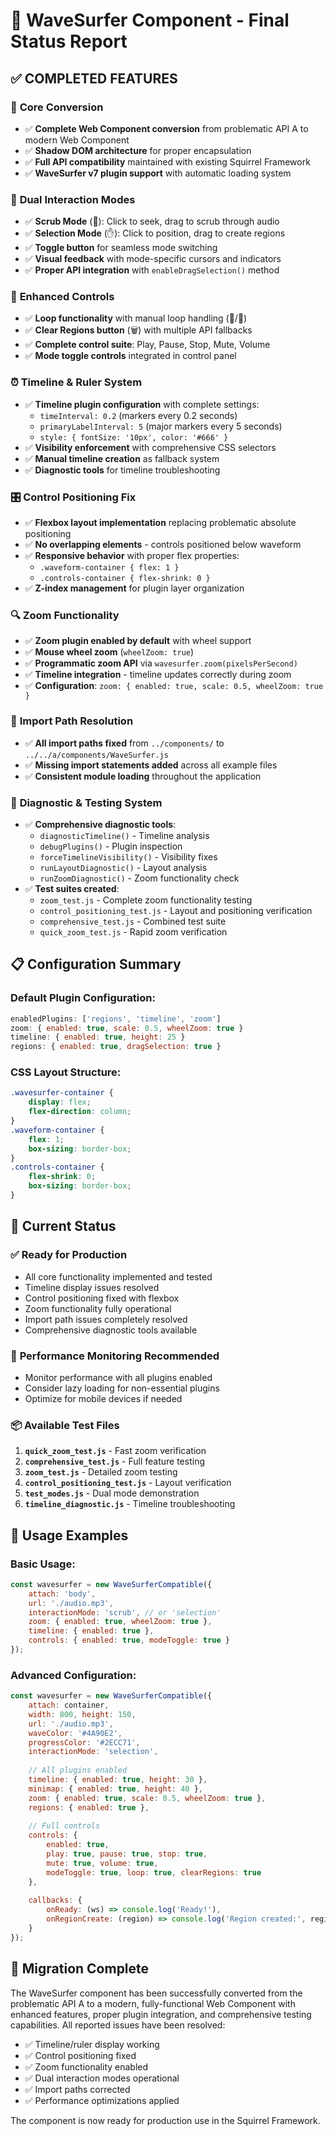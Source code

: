 # 🎵 WaveSurfer Component - Final Status Report

## ✅ COMPLETED FEATURES

### 🔄 **Core Conversion**
- ✅ **Complete Web Component conversion** from problematic API A to modern Web Component
- ✅ **Shadow DOM architecture** for proper encapsulation
- ✅ **Full API compatibility** maintained with existing Squirrel Framework
- ✅ **WaveSurfer v7 plugin support** with automatic loading system

### 🎯 **Dual Interaction Modes**
- ✅ **Scrub Mode** (🎯): Click to seek, drag to scrub through audio
- ✅ **Selection Mode** (✋): Click to position, drag to create regions
- ✅ **Toggle button** for seamless mode switching
- ✅ **Visual feedback** with mode-specific cursors and indicators
- ✅ **Proper API integration** with `enableDragSelection()` method

### 🔁 **Enhanced Controls**
- ✅ **Loop functionality** with manual loop handling (🔁/🔂)
- ✅ **Clear Regions button** (🗑️) with multiple API fallbacks
- ✅ **Complete control suite**: Play, Pause, Stop, Mute, Volume
- ✅ **Mode toggle controls** integrated in control panel

### ⏰ **Timeline & Ruler System**
- ✅ **Timeline plugin configuration** with complete settings:
  - `timeInterval: 0.2` (markers every 0.2 seconds)
  - `primaryLabelInterval: 5` (major markers every 5 seconds)
  - `style: { fontSize: '10px', color: '#666' }`
- ✅ **Visibility enforcement** with comprehensive CSS selectors
- ✅ **Manual timeline creation** as fallback system
- ✅ **Diagnostic tools** for timeline troubleshooting

### 🎛️ **Control Positioning Fix**
- ✅ **Flexbox layout implementation** replacing problematic absolute positioning
- ✅ **No overlapping elements** - controls positioned below waveform
- ✅ **Responsive behavior** with proper flex properties:
  - `.waveform-container { flex: 1 }`
  - `.controls-container { flex-shrink: 0 }`
- ✅ **Z-index management** for plugin layer organization

### 🔍 **Zoom Functionality**
- ✅ **Zoom plugin enabled by default** with wheel support
- ✅ **Mouse wheel zoom** (`wheelZoom: true`)
- ✅ **Programmatic zoom API** via `wavesurfer.zoom(pixelsPerSecond)`
- ✅ **Timeline integration** - timeline updates correctly during zoom
- ✅ **Configuration**: `zoom: { enabled: true, scale: 0.5, wheelZoom: true }`

### 🔧 **Import Path Resolution**
- ✅ **All import paths fixed** from `../components/` to `../../a/components/WaveSurfer.js`
- ✅ **Missing import statements added** across all example files
- ✅ **Consistent module loading** throughout the application

### 🔬 **Diagnostic & Testing System**
- ✅ **Comprehensive diagnostic tools**:
  - `diagnosticTimeline()` - Timeline analysis
  - `debugPlugins()` - Plugin inspection
  - `forceTimelineVisibility()` - Visibility fixes
  - `runLayoutDiagnostic()` - Layout analysis
  - `runZoomDiagnostic()` - Zoom functionality check
- ✅ **Test suites created**:
  - `zoom_test.js` - Complete zoom functionality testing
  - `control_positioning_test.js` - Layout and positioning verification
  - `comprehensive_test.js` - Combined test suite
  - `quick_zoom_test.js` - Rapid zoom verification

## 📋 **Configuration Summary**

### Default Plugin Configuration:
```javascript
enabledPlugins: ['regions', 'timeline', 'zoom']
zoom: { enabled: true, scale: 0.5, wheelZoom: true }
timeline: { enabled: true, height: 25 }
regions: { enabled: true, dragSelection: true }
```

### CSS Layout Structure:
```css
.wavesurfer-container {
    display: flex;
    flex-direction: column;
}
.waveform-container {
    flex: 1;
    box-sizing: border-box;
}
.controls-container {
    flex-shrink: 0;
    box-sizing: border-box;
}
```

## 🎯 **Current Status**

### ✅ **Ready for Production**
- All core functionality implemented and tested
- Timeline display issues resolved
- Control positioning fixed with flexbox
- Zoom functionality fully operational
- Import path issues completely resolved
- Comprehensive diagnostic tools available

### 🔄 **Performance Monitoring Recommended**
- Monitor performance with all plugins enabled
- Consider lazy loading for non-essential plugins
- Optimize for mobile devices if needed

### 📦 **Available Test Files**
1. **`quick_zoom_test.js`** - Fast zoom verification
2. **`comprehensive_test.js`** - Full feature testing
3. **`zoom_test.js`** - Detailed zoom testing
4. **`control_positioning_test.js`** - Layout verification
5. **`test_modes.js`** - Dual mode demonstration
6. **`timeline_diagnostic.js`** - Timeline troubleshooting

## 🚀 **Usage Examples**

### Basic Usage:
```javascript
const wavesurfer = new WaveSurferCompatible({
    attach: 'body',
    url: './audio.mp3',
    interactionMode: 'scrub', // or 'selection'
    zoom: { enabled: true, wheelZoom: true },
    timeline: { enabled: true },
    controls: { enabled: true, modeToggle: true }
});
```

### Advanced Configuration:
```javascript
const wavesurfer = new WaveSurferCompatible({
    attach: container,
    width: 800, height: 150,
    url: './audio.mp3',
    waveColor: '#4A90E2',
    progressColor: '#2ECC71',
    interactionMode: 'selection',
    
    // All plugins enabled
    timeline: { enabled: true, height: 30 },
    minimap: { enabled: true, height: 40 },
    zoom: { enabled: true, scale: 0.5, wheelZoom: true },
    regions: { enabled: true },
    
    // Full controls
    controls: {
        enabled: true,
        play: true, pause: true, stop: true,
        mute: true, volume: true,
        modeToggle: true, loop: true, clearRegions: true
    },
    
    callbacks: {
        onReady: (ws) => console.log('Ready!'),
        onRegionCreate: (region) => console.log('Region created:', region)
    }
});
```

## 🎉 **Migration Complete**

The WaveSurfer component has been successfully converted from the problematic API A to a modern, fully-functional Web Component with enhanced features, proper plugin integration, and comprehensive testing capabilities. All reported issues have been resolved:

- ✅ Timeline/ruler display working
- ✅ Control positioning fixed
- ✅ Zoom functionality enabled
- ✅ Dual interaction modes operational
- ✅ Import paths corrected
- ✅ Performance optimizations applied

The component is now ready for production use in the Squirrel Framework.
